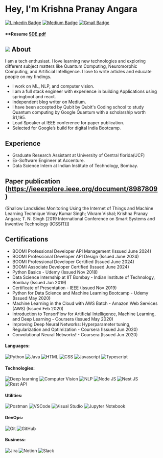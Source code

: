 # Hey, I'm Krishna Pranay Angara 

[![Linkedin Badge](https://img.shields.io/badge/LinkedIn-FFFFFF?logo=linkedin&logoColor=blue&style=for-the-badge)](https://www.linkedin.com/in/krishnapranayangara/)
[![Medium Badge](https://img.shields.io/badge/-Medium-FFFFFF?logo=medium&logoColor=black&style=for-the-badge)](https://medium.com/@persspectivecomputing)
[![Gmail Badge](https://img.shields.io/badge/-Gmail-FFFFFF?logo=gmail&logoColor=red&style=for-the-badge)](krishnapranay.angara@gmail.com)

#### **Resume [SDE.pdf](https://github.com/user-attachments/files/16241320/SDE.pdf)

![](https://komarev.com/ghpvc/?username=krishnapranayangara)
About
--------------
I am a tech enthusiast. I love learning new technologies and exploring different subject matters like Quantum Computing, Neuromorphic Computing, and Artificial Intelligence. I love to write articles and educate people on my findings. 

- I work on ML, NLP, and computer vision.
- I am a full stack engineer with experience in building Applications using springboot and react.
- Independent blog writer on Medium.
- I have been accepted by Qubit by Qubit's Coding school to study Quantum computing by Google Quantum with a scholarship worth $1,195.
- Lead Speaker at IEEE conference for paper publication.
- Selected for Google’s build for digital India Bootcamp.
  
Experience
--------------
- Graduate Research Assistant at University of Central florida(UCF)
- Ex-Software Engineer at Accenture.
- Data Science Intern at Indian Institute of Technology, Bombay.
  
Paper publication (https://ieeexplore.ieee.org/document/8987809)
-----------------
(Shallow Landslides Monitoring Using the Internet of Things and Machine Learning Technique Vinay Kumar Singh; Vikram Vishal; Krishna Pranay Angara; T. N. Singh
[2019 International Conference on Smart Systems and Inventive Technology (ICSSIT)])

Certifications
----------------
- BOOMI Professional Developer API Management (Issued June 2024)
- BOOMI Professional Developer API Design (Issued June 2024)
- BOOMI Professional Developer Certified (Issued June 2024)
- BOOMI Associate Developer Certified (Issued June 2024)
- Python Basics - Udemy (Issued Nov 2018)
- Data Science Internship at IIT Bombay - Indian Institute of Technology, Bombay (Issued Jun 2019)
- Certificate of Presentation - IEEE (Issued Nov 2019)
- Python for Data Science and Machine Learning Bootcamp - Udemy (Issued May 2020)
- Machine Learning in the Cloud with AWS Batch - Amazon Web Services (AWS) (Issued Feb 2020)
- Introduction to TensorFlow for Artificial Intelligence, Machine Learning, and Deep Learning - Coursera (Issued May 2020)
- Improving Deep Neural Networks: Hyperparameter tuning, Regularization and Optimization - Coursera (Issued Jun 2020)
- Convolutional Neural Networks! - Coursera (Issued Jun 2020)

#### Languages:
![Python](https://img.shields.io/badge/-Python-3776AB?style=flat&logo=python&logoColor=white)
![Java](https://img.shields.io/badge/-Java-B22222?style=flat&logo=Java&logoColor=white)
![HTML](https://img.shields.io/badge/-Html-FF4500?style=flat&logo=HTML5&logoColor=white)
![CSS](https://img.shields.io/badge/-CSS-1E90FF?style=flat&logo=CSS3&logoColor=white)
![Javascript](https://img.shields.io/badge/-JavaScript-EDD222?style=flat&logo=javascript&logoColor=white)
![Typescript](https://img.shields.io/badge/-TypeScript-3178C6?style=flat&logo=typescript&logoColor=white)

#### Technologies:
![Deep learning](https://img.shields.io/badge/-Deeplearning-4285F4?style=flat&logo=Machinelearning&logoColor=green)
![Computer Vision](https://img.shields.io/badge/-ComputerVision-512BD4?style=flat&logo=Machinelearning&logoColor=green)
![NLP](https://img.shields.io/badge/-NLP-F99F1C?style=flat&logo=Machinelearning&logoColor=green)
![Node JS](https://img.shields.io/badge/-Node.js-181717?style=flat&logo=Node.js&logoColor=339933)
![Nest JS](https://img.shields.io/badge/-NestJs-181717?style=flat&logo=NestJs&logoColor=E0234E)
![Rest API](https://img.shields.io/badge/-RestAPI-FF160B?style=flat&logo=RestAPI&logoColor=E0234E)

#### Utilities:

![Postman](https://img.shields.io/badge/-Postman-FF6C37?style=flat&logo=postman&logoColor=white)
![VSCode](https://img.shields.io/badge/-VSCode-007ACC?style=flat&logo=visual-studio-code&logoColor=white)
![Visual Studio](https://img.shields.io/badge/-Visual%20Studio-5C2D91?style=flat&logo=visual-studio&logoColor=white)
![Jupyter Notebook](https://img.shields.io/badge/-Jupyter%20Notebook-FFA500?style=flat&logo=jupyter&logoColor=white)

#### DevOps:

![Git](https://img.shields.io/badge/-Git-F05032?style=flat&logo=git&logoColor=white)
![GitHub](https://img.shields.io/badge/-Github-181717?style=flat&logo=github&logoColor=white)

#### Business:

![Jira](https://img.shields.io/badge/-Jira-0052CC?style=flat&logo=jira&logoColor=white)
![Notion](https://img.shields.io/badge/-Notion-black?style=flat&logo=notion&logoColor=white)
![Slack](https://img.shields.io/badge/-Slack-4A154B?style=flat&logo=slack&logoColor=white)
